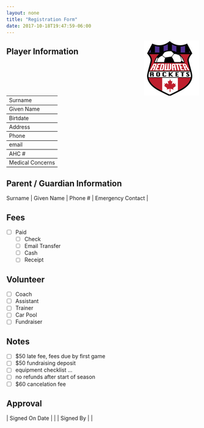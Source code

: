 ```yaml
---
layout: none
title: "Registration Form"
date: 2017-10-18T19:47:59-06:00
---
```

<img align="right" src="/images/rocketslogo_small.jpg" >

## Player Information

<table width="100%" >    
<tr><td style="border-bottom:1pt solid black" >
Surname 
</td></tr><tr><td style="border-bottom:1pt solid black">
Given Name 
</td></tr><tr><td style="border-bottom:1pt solid black">
Birtdate
</td></tr><tr><td style="border-bottom:1pt solid black">
Address
</td></tr><tr><td style="border-bottom:1pt solid black">
Phone
</td></tr><tr><td style="border-bottom:1pt solid black">
email 
</td></tr><tr><td style="border-bottom:1pt solid black">
AHC # 
</td></tr><tr><td style="border-bottom:1pt solid black">
Medical Concerns 
</td></tr>
</table>

## Parent / Guardian Information

Surname |
Given Name |
Phone # |
Emergency Contact |

## Fees

- [ ] Paid
  - [ ] Check
  - [ ] Email Transfer
  - [ ] Cash
  - [ ] Receipt 

## Volunteer

- [ ] Coach
- [ ] Assistant
- [ ] Trainer
- [ ] Car Pool
- [ ] Fundraiser

## Notes

- [ ] $50 late fee, fees due by first game
- [ ] $50 fundraising deposit
- [ ] equipment checklist ...
- [ ] no refunds after start of season
- [ ] $60 cancelation fee

## Approval

| Signed On Date | |
| Signed By | |


